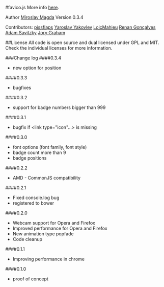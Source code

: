 #favico.js
More info [here](http://lab.ejci.net/favico.js/).


Author [Miroslav Magda](http://blog.ejci.net)
Version 0.3.4

Contributors:
[pissflaps](https://github.com/pissflaps)
[Yaroslav Yakovlev](https://github.com/yaroslavya)
[LoicMahieu](https://github.com/LoicMahieu)
[Renan Gonçalves](https://github.com/renan)
[Adam Savitzky](https://github.com/adambom)
[Jory Graham](https://github.com/jorygraham)


##License
All code is open source and dual licensed under GPL and MIT. Check the individual licenses for more information.

###Change log
####0.3.4
* new option for position

####0.3.3
* bugfixes

####0.3.2
* support for badge numbers bigger than 999

####0.3.1
* bugfix if <link type="icon"...> is missing

####0.3.0
* font options (font family, font style)
* badge count more than 9
* badge positions

####0.2.2
* AMD - CommonJS compatibility

####0.2.1
* Fixed console.log bug
* registered to bower

####0.2.0
* Webcam support for Opera and Firefox
* Improved performance for Opera and Firefox
* New animation type popfade
* Code cleanup

####0.1.1
* Improving performance in chrome 

####0.1.0
* proof of concept 